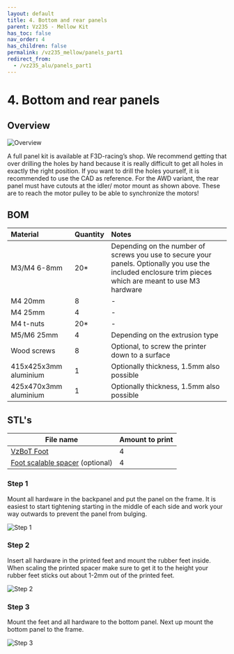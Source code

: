 ```yaml
---
layout: default
title: 4. Bottom and rear panels
parent: Vz235 - Mellow Kit
has_toc: false
nav_order: 4
has_children: false
permalink: /vz235_mellow/panels_part1
redirect_from:
  - /vz235_alu/panels_part1
---
```


# 4. Bottom and rear panels

## Overview

![Overview](../assets/images/manual/vz235_printed/panels_1/overview.png)

A full panel kit is available at F3D-racing’s shop. We recommend getting that over drilling the holes by hand because it is really difficult to get all holes in exactly the right position. If you want to drill the holes yourself, it is recommended to use the CAD as reference. For the AWD variant, the rear panel must have cutouts at the idler/ motor mount as shown above. These are to reach the motor pulley to be able to synchronize the motors!

## BOM

| Material              | Quantity | Notes                                                                                                                                                     |
| :-------------------- | :------- | :-------------------------------------------------------------------------------------------------------------------------------------------------------- |
| M3/M4 6-8mm           | 20*      | Depending on the number of screws you use to secure your panels. Optionally you use the included enclosure trim pieces which are meant to use M3 hardware |
| M4 20mm               | 8        | -                                                                                                                                                         |
| M4 25mm               | 4        | -                                                                                                                                                         |
| M4 t-nuts             | 20*      | -                                                                                                                                                         |
| M5/M6 25mm            | 4        | Depending on the extrusion type                                                                                                                           |
| Wood screws           | 8        | Optional, to screw the printer down to a surface                                                                                                          |
| 415x425x3mm aluminium | 1        | Optionally thickness, 1.5mm also possible                                                                                                                 |
| 425x470x3mm aluminium | 1        | Optionally thickness, 1.5mm also possible                                                                                                                 |

## STL's

| File name                         | Amount to print |
| --------------------------------- | --------------- |
| [VzBoT Foot]                      | 4               |
| [Foot scalable spacer] (optional) | 4               |

### Step 1

Mount all hardware in the backpanel and put the panel on the frame. It is easiest to start tightening starting in the middle of each side and work your way outwards to prevent the panel from bulging.

![Step 1](../assets/images/manual/vz235_printed/panels_1/step_1.png)

### Step 2

Insert all hardware in the printed feet and mount the rubber feet inside. When scaling the printed spacer make sure to get it to the height your rubber feet sticks out about 1-2mm out of the printed feet.

![Step 2](../assets/images/manual/vz235_printed/panels_1/step_2.png)

### Step 3

Mount the feet and all hardware to the bottom panel. Next up mount the bottom panel to the frame.

![Step 3](../assets/images/manual/vz235_printed/panels_1/step_3.png)

[VzBoT Foot]: https://github.com/VzBoT3D/VzBoT-Vz235/blob/main/Assemblies%20%26%20STL/Frame/Frame%20brace.stl
[Foot scalable spacer]: https://github.com/VzBoT3D/VzBoT-Vz235/blob/main/Assemblies%20%26%20STL/Frame/Frame%20brace.stl
